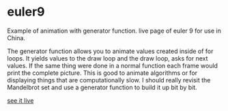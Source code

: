 # euler9
Example of animation with generator function. live page of euler 9 for use in China. 

The generator function allows you to animate values created inside of for loops.
It yields values to the draw loop and the draw loop, asks for next values.
If the same thing were done in a normal function each frame would print the complete picture.
This is good to animate algorithms or for displaying things that are computationally slow. 
I should really revisit the Mandelbrot set and use a generator function to build it up bit by bit.

[see it live](https://greggelong.github.io/euler9)
